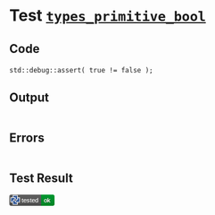 # Test [`types_primitive_bool`](/doc/types/primitive_types.md#L9)

## Code

```µcad
std::debug::assert( true != false );

```

## Output

```,plain
```

## Errors

```,plain
```

## Test Result

![OK](/doc/types/.test/types_primitive_bool.png)
